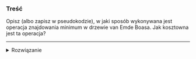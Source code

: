 ### Treść
Opisz (albo zapisz w pseudokodzie), w jaki sposób wykonywana jest operacja znajdowania minimum
w drzewie van Emde Boasa. Jak kosztowna jest ta operacja?

------
<details><summary>Rozwiązanie</summary>
<p>
    
W każdym poddrzewie struktury vEB znajduje się informacja o minimum.

```python
def min(T):
  return T.min
```  

Koszt operacji to O(1)

